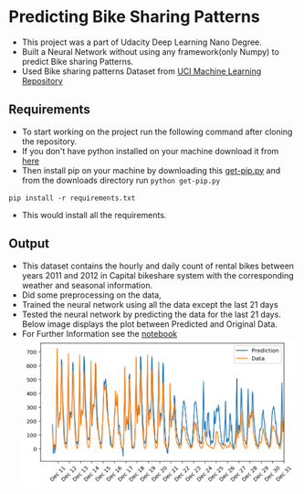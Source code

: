 # Predicting Bike Sharing Patterns
* This project was a part of Udacity Deep Learning Nano Degree.
* Built a Neural Network without using any framework(only Numpy) to predict Bike sharing Patterns.
* Used Bike sharing patterns Dataset from [UCI Machine Learning Repository](https://archive.ics.uci.edu/ml/datasets/Bike+Sharing+Dataset) 

## Requirements
* To start working on the project run the following command after cloning the repository.
* If you don't have python installed on your machine download it from [here](https://www.python.org/ftp/python/3.8.2/python-3.8.2.exe)
* Then install pip on your machine by downloading this [get-pip.py](https://bootstrap.pypa.io/get-pip.py) and from the downloads directory 
run ```python get-pip.py```
```
pip install -r requirements.txt
```
* This would install all the requirements.
## Output
* This dataset contains the hourly and daily count of rental bikes between years 2011 and 2012 in Capital bikeshare system with the corresponding weather and seasonal information.
* Did some preprocessing on the data,
* Trained the neural network using all the data except the last 21 days
* Tested the neural network by predicting the data for the last 21 days. Below image displays the plot between Predicted and Original Data.
* For Further Information see the [notebook](https://github.com/saisrirammortha/Predicting-Bike-Sharing-Patterns-/blob/master/Your_first_neural_network.ipynb)
![Output Image](https://github.com/saisrirammortha/Predicting-Bike-Sharing-Patterns-/blob/master/output.png)


